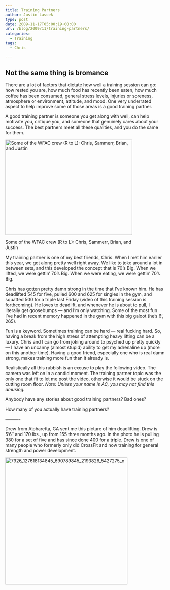 ```yaml
---
title: Training Partners
author: Justin Lascek
type: post
date: 2009-11-17T05:00:19+00:00
url: /blog/2009/11/training-partners/
categories:
  - Training
tags:
  - Chris

---
```

## Not the same thing is bromance

There are a lot of factors that dictate how well a training session can go: how rested you are, how much food has recently been eaten, how much coffee has been consumed, general stress levels, injuries or soreness, atmosphere or environment, attitude, and mood. One very underrated aspect to help improve some of those areas is a good training partner.
  

  
A good training partner is someone you get along with well, can help motivate you, critique you, and someone that genuinely cares about your success. The best partners meet all these qualities, and you do the same for them.
  

  


<div id="attachment_749" style="width: 410px" class="wp-caption aligncenter">
  <img aria-describedby="caption-attachment-749" data-attachment-id="749" data-permalink="/blog/2009/11/training-partners/img00102-20091111-1422/" data-orig-file="/2009/11/IMG00102-20091111-1422.jpg" data-orig-size="640,480" data-comments-opened="1" data-image-meta="{&quot;aperture&quot;:&quot;0&quot;,&quot;credit&quot;:&quot;&quot;,&quot;camera&quot;:&quot;BlackBerry 9530&quot;,&quot;caption&quot;:&quot;&quot;,&quot;created_timestamp&quot;:&quot;0&quot;,&quot;copyright&quot;:&quot;&quot;,&quot;focal_length&quot;:&quot;0&quot;,&quot;iso&quot;:&quot;0&quot;,&quot;shutter_speed&quot;:&quot;0&quot;,&quot;title&quot;:&quot;&quot;}" data-image-title="IMG00102-20091111-1422" data-image-description="" data-medium-file="/2009/11/IMG00102-20091111-1422-400x300.jpg" data-large-file="/2009/11/IMG00102-20091111-1422.jpg" src="/2009/11/IMG00102-20091111-1422-400x300.jpg" alt="Some of the WFAC crew (R to L): Chris, Sammerr, Brian, and Justin" width="400" height="300" class="size-medium wp-image-749" srcset="/2009/11/IMG00102-20091111-1422-400x300.jpg 400w, /2009/11/IMG00102-20091111-1422.jpg 640w" sizes="(max-width: 400px) 100vw, 400px" />
  
  <p id="caption-attachment-749" class="wp-caption-text">
    Some of the WFAC crew (R to L): Chris, Sammerr, Brian, and Justin
  </p>
</div>


  

  
My training partner is one of my best friends, Chris. When I met him earlier this year, we got along pretty well right away. We like to joke around a lot in between sets, and this developed the concept that is 70&rsquo;s Big. When we lifted, we were gettin&rsquo; 70&rsquo;s Big. When we were eating, we were gettin&rsquo; 70&rsquo;s Big.
  

  
Chris has gotten pretty damn strong in the time that I&rsquo;ve known him. He has deadlifted 545 for five, pulled 600 and 625 for singles in the gym, and squatted 500 for a triple last Friday (video of this training session is forthcoming). He loves to deadlift, and whenever he is about to pull, I literally get goosebumps &#8212; and I&rsquo;m only watching. Some of the most fun I&rsquo;ve had in recent memory happened in the gym with this big galoot (he&rsquo;s 6&rsquo;, 265).
  

  
Fun is a keyword. Sometimes training can be hard &#8212; real fucking hard. So, having a break from the high stress of attempting heavy lifting can be a luxury. Chris and I can go from joking around to psyched up pretty quickly &#8212; I have an uncanny (almost stupid) ability to get my adrenaline up (more on this another time). Having a good friend, especially one who is real damn strong, makes training more fun than it already is.
  

  
Realistically all this rubbish is an excuse to play the following video. The camera was left on in a candid moment. The training partner topic was the only one that fit to let me post the video, otherwise it would be stuck on the cutting room floor. _Note: Unless your name is AC, you may not find this amusing._ 

Anybody have any stories about good training partners? Bad ones?
  
How many of you actually have training partners?
  

  
&#8212;&#8212;&#8212;-
  

  
Drew from Alpharetta, GA sent me this picture of him deadlifting. Drew is 5&rsquo;6&#8243; and 170 lbs., up from 155 three months ago. In the photo he is pulling 380 for a set of five and has since done 400 for a triple. Drew is one of many people who formerly only did CrossFit and now training for general strength and power development.
  

  
<img data-attachment-id="748" data-permalink="/blog/2009/11/training-partners/7926_127618134845_690789845_2193826_5427275_n/" data-orig-file="/2009/11/7926_127618134845_690789845_2193826_5427275_n.jpg" data-orig-size="582,604" data-comments-opened="1" data-image-meta="{&quot;aperture&quot;:&quot;0&quot;,&quot;credit&quot;:&quot;&quot;,&quot;camera&quot;:&quot;&quot;,&quot;caption&quot;:&quot;&quot;,&quot;created_timestamp&quot;:&quot;0&quot;,&quot;copyright&quot;:&quot;&quot;,&quot;focal_length&quot;:&quot;0&quot;,&quot;iso&quot;:&quot;0&quot;,&quot;shutter_speed&quot;:&quot;0&quot;,&quot;title&quot;:&quot;&quot;}" data-image-title="7926_127618134845_690789845_2193826_5427275_n" data-image-description="" data-medium-file="/2009/11/7926_127618134845_690789845_2193826_5427275_n-385x400.jpg" data-large-file="/2009/11/7926_127618134845_690789845_2193826_5427275_n.jpg" src="/2009/11/7926_127618134845_690789845_2193826_5427275_n-385x400.jpg" alt="7926_127618134845_690789845_2193826_5427275_n" width="385" height="400" class="aligncenter size-medium wp-image-748" srcset="/2009/11/7926_127618134845_690789845_2193826_5427275_n-385x400.jpg 385w, /2009/11/7926_127618134845_690789845_2193826_5427275_n.jpg 582w" sizes="(max-width: 385px) 100vw, 385px" />
